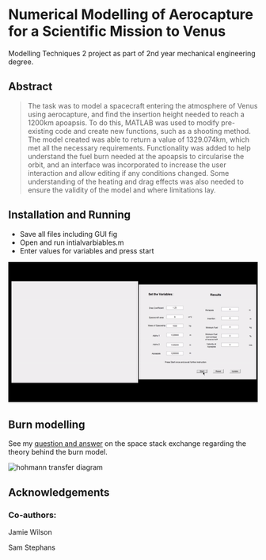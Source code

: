 # Numerical Modelling of Aerocapture for a Scientific Mission to Venus

Modelling Techniques 2 project as part of 2nd year mechanical engineering degree.

## Abstract

> The task was to model a spacecraft entering the atmosphere of Venus using aerocapture, and find the insertion height needed to reach a 1200km apoapsis. To do this, MATLAB was used to modify pre-existing code and create new functions, such as a shooting method. The model created was able to return a value of 1329.074km, which met all the necessary requirements. Functionality was added to help understand the fuel burn needed at the apoapsis to circularise the orbit, and an interface was incorporated to increase the user interaction and allow editing if any conditions changed. Some understanding of the heating and drag effects was also needed to ensure the validity of the model and where limitations lay.

## Installation and Running
- Save all files including GUI fig
- Open and run intialvarbiables.m
- Enter values for variables and press start

![Alt Text](./output.gif)

## Burn modelling

See my [question and answer](https://space.stackexchange.com/q/48827/38429) on the space stack exchange regarding the theory behind the burn model.

![hohmann transfer diagram](https://upload.wikimedia.org/wikipedia/commons/8/8c/Hohmann_transfer_orbit2.svg)

## Acknowledgements

### Co-authors:

Jamie Wilson

Sam Stephans

